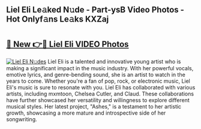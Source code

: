 ## Liel Eli Le𝚊ked N𝚞de - Part-ysB Video Photos - Hot Onlyf𝚊ns Le𝚊ks KXZaj

# <h2><a href="http://ab20852.deff.icu/?id=Liel+Eli">🔗 New 👉🔴 Liel Eli VIDEO Photos</a></h2>

[![Liel Eli N𝚞des](https://i.imgur.com/rIISA9y.gif)](http://ab20852.deff.icu/?id=Liel+Eli)
Liel Eli is a talented and innovative young artist who is making a significant impact in the music industry. With her powerful vocals, emotive lyrics, and genre-bending sound, she is an artist to watch in the years to come. Whether you're a fan of pop, rock, or electronic music, Liel Eli's music is sure to resonate with you. Liel Eli has collaborated with various artists, including mxmtoon, Chelsea Cutler, and Claud. These collaborations have further showcased her versatility and willingness to explore different musical styles. Her latest project, "Ashes," is a testament to her artistic growth, showcasing a more mature and introspective side of her songwriting.
